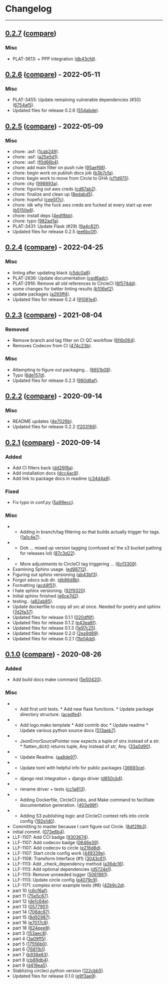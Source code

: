 # Changelog
---

## [0.2.7](https://github.com/LeafLink/pyll-json-errors/releases/tag/0.2.7) ([compare](https://github.com/LeafLink/pyll-json-errors/compare/0.2.6...0.2.7))

### Misc
- PLAT-3613: + PPP integration ([db43cfd](https://github.com/LeafLink/pyll-json-errors/commit/db43cfddf520b7a10d1982e587f1792349ee4f17)).


## [0.2.6](https://github.com/LeafLink/pyll-json-errors/releases/tag/0.2.6) ([compare](https://github.com/LeafLink/pyll-json-errors/compare/0.2.5...0.2.6)) - 2022-05-11

### Misc
- PLAT-3455: Update remaining vulnerable dependencies (#30) ([6754af5](https://github.com/LeafLink/pyll-json-errors/commit/6754af5f900a2c2fc3ca876d2ffe58aa027e1c08)).
- Updated files for release 0.2.6 ([554abde](https://github.com/LeafLink/pyll-json-errors/commit/554abde28dc373d406f3c89355ed4b7d5c009a30)).


## [0.2.5](https://github.com/LeafLink/pyll-json-errors/releases/tag/0.2.5) ([compare](https://github.com/LeafLink/pyll-json-errors/compare/0.2.4...0.2.5)) - 2022-05-09

### Misc
- chore: :asf: ([1cab249](https://github.com/LeafLink/pyll-json-errors/commit/1cab249b05aa625f296b1956ea378b88c40975a4)).
- chore: :asf: ([a25e5d1](https://github.com/LeafLink/pyll-json-errors/commit/a25e5d1779d0aef5b32b3e09bbb963071d704c7d)).
- chore: :asf: ([f0d66b4](https://github.com/LeafLink/pyll-json-errors/commit/f0d66b450c59e3fd3680d29847abee5a81f01760)).
- chore: add main filter on push rule ([95aef68](https://github.com/LeafLink/pyll-json-errors/commit/95aef68354038b1963fa0caec0a5b6495adb9d38)).
- chore: begin work on publish docs job ([b3b7cfa](https://github.com/LeafLink/pyll-json-errors/commit/b3b7cfac2607c17cc2a09990bc50382d15c55ad1)).
- chore: begin work to move from Circle to GHA ([cf1d975](https://github.com/LeafLink/pyll-json-errors/commit/cf1d9750dacb10ef8f6872a22af80b054b25e004)).
- chore: cky ([998893a](https://github.com/LeafLink/pyll-json-errors/commit/998893ac01bbacff90fd3718bd263ba75b27caa7)).
- chore: figuring out aws creds ([cd67ab2](https://github.com/LeafLink/pyll-json-errors/commit/cd67ab29c430d133437f03f13ba54f7ae090629a)).
- chore: finalize and clean up ([8edabd5](https://github.com/LeafLink/pyll-json-errors/commit/8edabd52ce4fa50aea7fddee05dc170b8ea520a9)).
- chore: hopeful ([cee5f7c](https://github.com/LeafLink/pyll-json-errors/commit/cee5f7cde931c9a6b193c8c45d8c2b15639b0260)).
- chore: idk why the fuck aws creds are fucked at every start up ever ([b5150e8](https://github.com/LeafLink/pyll-json-errors/commit/b5150e8890d6bc85015c6bd7b82c356cd8bf33b6)).
- chore: install deps ([4edf8bb](https://github.com/LeafLink/pyll-json-errors/commit/4edf8bb92220fdf18b9c2b22d0ba75c53ac24044)).
- chore: typo ([982ad1a](https://github.com/LeafLink/pyll-json-errors/commit/982ad1aeeff7477143ad8b32e30cbc19c55b6106)).
- PLAT-3431: Update Flask (#29) ([9a4c82f](https://github.com/LeafLink/pyll-json-errors/commit/9a4c82ffdc34ea3648f57bae9f1754aeba969159)).
- Updated files for release 0.2.5 ([ee6bc0f](https://github.com/LeafLink/pyll-json-errors/commit/ee6bc0f2e06c23e8d0b1dea744ac0d405b7f1bd9)).


## [0.2.4](https://github.com/LeafLink/pyll-json-errors/releases/tag/0.2.4) ([compare](https://github.com/LeafLink/pyll-json-errors/compare/0.2.3...0.2.4)) - 2022-04-25

### Misc
- linting after updating black ([c5dc0a8](https://github.com/LeafLink/pyll-json-errors/commit/c5dc0a8e9314aa84e15dc65299f8e81fd6199346)).
- PLAT-2636: Update documentation ([ced6adc](https://github.com/LeafLink/pyll-json-errors/commit/ced6adc24a061ac9a0bbd6d33a7fcba71a2011bd)).
- PLAT-2916: Remove all old references to CircleCI ([6f574dd](https://github.com/LeafLink/pyll-json-errors/commit/6f574ddfd9e8ed55152820063542d52fd3c419a2)).
- some changes for better linting results ([b106ef2](https://github.com/LeafLink/pyll-json-errors/commit/b106ef287a4b7dcf0b2f451df3b67ee9317a69a7)).
- update packages ([a293ff4](https://github.com/LeafLink/pyll-json-errors/commit/a293ff44990b7c3706a2a3d2d6dd81d1e125c66b)).
- Updated files for release 0.2.4 ([91081e4](https://github.com/LeafLink/pyll-json-errors/commit/91081e4cfd771aac8927f2ba52ae6310e51f479e)).


## [0.2.3](https://github.com/LeafLink/pyll-json-errors/releases/tag/0.2.3) ([compare](https://github.com/LeafLink/pyll-json-errors/compare/0.2.2...0.2.3)) - 2021-08-04

### Removed
- Remove branch and tag filter on CI QC workflow ([6f4b064](https://github.com/LeafLink/pyll-json-errors/commit/6f4b06448e5db8ee99f4ad174a88d1a1274d0f2e)).
- Removes Codecov from CI ([474c23b](https://github.com/LeafLink/pyll-json-errors/commit/474c23b5da65940e0cd2b7a78f0b4fafe73c9b28)).

### Misc
- Attempting to figure out packaging... ([8651b08](https://github.com/LeafLink/pyll-json-errors/commit/8651b08adc6fc29a2f0036758ae769c6f1051d5b)).
- Typo ([6de157d](https://github.com/LeafLink/pyll-json-errors/commit/6de157ddd167b4f5b2f2e52b6902d4ec33ad281b)).
- Updated files for release 0.2.3 ([980d6af](https://github.com/LeafLink/pyll-json-errors/commit/980d6af27d741e87e0b6b27037177def19aae2da)).


## [0.2.2](https://github.com/LeafLink/pyll-json-errors/releases/tag/0.2.2) ([compare](https://github.com/LeafLink/pyll-json-errors/compare/0.2.1...0.2.2)) - 2020-09-14

### Misc
- README updates ([4e7026b](https://github.com/LeafLink/pyll-json-errors/commit/4e7026bc91b1369318a0e4c8c89ddf8a6e708c67)).
- Updated files for release 0.2.2 ([f203166](https://github.com/LeafLink/pyll-json-errors/commit/f20316612e09695dd09c0de2966a1d60ab7bae2b)).


## [0.2.1](https://github.com/LeafLink/pyll-json-errors/releases/tag/0.2.1) ([compare](https://github.com/LeafLink/pyll-json-errors/compare/0.1.0...0.2.1)) - 2020-09-14

### Added
- Add CI filters back ([dd26f8a](https://github.com/LeafLink/pyll-json-errors/commit/dd26f8a19a22acfbce2ccb6c0426417b24017da8)).
- Add installation docs ([dcc4ac8](https://github.com/LeafLink/pyll-json-errors/commit/dcc4ac86622b463050f849174ee98a1ea2249696)).
- Add link to package docs in readme ([c34d4a9](https://github.com/LeafLink/pyll-json-errors/commit/c34d4a94692c671b4015fd23f6561baf65a1430c)).

### Fixed
- Fix typo in conf.py ([5a99ecc](https://github.com/LeafLink/pyll-json-errors/commit/5a99eccff6dc7768cd20911789dd50f259782a0f)).

### Misc
- - Adding in branch/tag filtering so that builds actually trigger for tags. ([1a1c4e7](https://github.com/LeafLink/pyll-json-errors/commit/1a1c4e780de164c47a4a30ac8e7dfdcba92f63b2)).
- - Doh ... mixed up version tagging (confused w/ the s3 bucket pathing for releases lol) ([87c3d22](https://github.com/LeafLink/pyll-json-errors/commit/87c3d221b64f64ca2a40fb1ae428ed075c653d3b)).
- - More adjustments to CircleCI tag triggering ... ([6cf3309](https://github.com/LeafLink/pyll-json-errors/commit/6cf3309259c4f72430e1e981fc5537ed6509203c)).
- Examining Sphinx usage. ([ed98712](https://github.com/LeafLink/pyll-json-errors/commit/ed98712153b5f41b7bf4e8bce3c2b9af9fe91eed)).
- Figuring out sphinx versioning ([ab43bf3](https://github.com/LeafLink/pyll-json-errors/commit/ab43bf3453ca52052f71de273f9ec3d43b8bb870)).
- Forgot sdocs sub dir. ([db86d8b](https://github.com/LeafLink/pyll-json-errors/commit/db86d8b5b97f9f988b52b7806e63d716e326be93)).
- Formatting ([acd4f51](https://github.com/LeafLink/pyll-json-errors/commit/acd4f51a6d222ef8fa4827c988b26f571558f3e6)).
- I hate sphinx versioning. ([92f9320](https://github.com/LeafLink/pyll-json-errors/commit/92f932019383347b06d2db714003f91dc15d70fb)).
- Initial sphinx finished ([e6ce7d2](https://github.com/LeafLink/pyll-json-errors/commit/e6ce7d26ff04f18eb8cfce0e0b8dc2410bfac6ea)).
- testing.. ([a82ab85](https://github.com/LeafLink/pyll-json-errors/commit/a82ab85fba47bb57777bd54955b0326d197129fa)).
- Update dockerfile to copy all src at once. Needed for poetry and sphinx ([7d2fa37](https://github.com/LeafLink/pyll-json-errors/commit/7d2fa376bff7f8b8f00180b62592d0a5f7f966a6)).
- Updated files for release 0.1.1 ([020df6f](https://github.com/LeafLink/pyll-json-errors/commit/020df6fbb9c993975e740586ab7614cd93ec500e)).
- Updated files for release 0.1.2 ([e43ea8f](https://github.com/LeafLink/pyll-json-errors/commit/e43ea8fc6a2c7aef1713115ed44ff608efd3b05a)).
- Updated files for release 0.1.3 ([1e97c25](https://github.com/LeafLink/pyll-json-errors/commit/1e97c256bc752eb0cdbcfbc2d68fda60a11a7088)).
- Updated files for release 0.2.0 ([2ea9d89](https://github.com/LeafLink/pyll-json-errors/commit/2ea9d89829e8f5022dda1f02dae7596d91a61549)).
- Updated files for release 0.2.1 ([1fe04dd](https://github.com/LeafLink/pyll-json-errors/commit/1fe04ddd29ebd411acd5d10074eec4ce3970c878)).


## [0.1.0](https://github.com/LeafLink/pyll-json-errors/releases/tag/0.1.0) ([compare](https://github.com/LeafLink/pyll-json-errors/compare/073e6b4158d450ff89fe34df8073dd472e3e1b42...0.1.0)) - 2020-08-26

### Added
- Add build docs make command ([5e50420](https://github.com/LeafLink/pyll-json-errors/commit/5e504208ebf0a394a17f97a4a7bf7e64a5848087)).

### Misc
- * Add first unit tests. * Add new flask functions. * Update package directory structure. ([acedfe4](https://github.com/LeafLink/pyll-json-errors/commit/acedfe497aff48032ea6d5c326b25292452abe5e)).
- * Add logo.mako template * Add contrib doc * Update readme * Update various python source docs ([513aeb7](https://github.com/LeafLink/pyll-json-errors/commit/513aeb7fafcf03df66a73b089c263b13f1170d2d)).
- * JsonErrorSourcePointer now expects a tuple of strs instead of a str. * flatten_dict() returns tuple, Any instead of str, Any. ([33a0d90](https://github.com/LeafLink/pyll-json-errors/commit/33a0d90ad9218da8d34d6daa71d473587b8443db)).
- * Update Readme. ([aa8de97](https://github.com/LeafLink/pyll-json-errors/commit/aa8de97da93240fdf6cea747e119ea7fc1c5009c)).
- * Update toml with helpful info for public packages ([36693ce](https://github.com/LeafLink/pyll-json-errors/commit/36693ce0d5bd287bd20dbbc4893a3a3813d3a473)).
- + django rest integration + django driver ([d850cb4](https://github.com/LeafLink/pyll-json-errors/commit/d850cb46a5b0a102dc8ccd5917118a125cce1165)).
- + rename driver + tests ([cc1a813](https://github.com/LeafLink/pyll-json-errors/commit/cc1a813d501b5ad5ab3d0607cd324fc97b04ad28)).
- - Adding Dockerfile, CircleCI jobs, and Make command to facilitate documentation generation. ([403e98f](https://github.com/LeafLink/pyll-json-errors/commit/403e98fd2d23f15237774caf0030a4541c63e696)).
- - Adding S3 publishing logic and CircleCI context refs into circle config ([192e1d0](https://github.com/LeafLink/pyll-json-errors/commit/192e1d04af5d55c025c91c10e1ee06156f2948a7)).
- Committing to master because I cant figure out Circle. ([8df29b3](https://github.com/LeafLink/pyll-json-errors/commit/8df29b3e5639038cb9315f0e0caa77d63d95964b)).
- initial commit. ([073e6b4](https://github.com/LeafLink/pyll-json-errors/commit/073e6b4158d450ff89fe34df8073dd472e3e1b42)).
- LLF-1107: Add CCI badge ([9303674](https://github.com/LeafLink/pyll-json-errors/commit/930367439b4229bb1341468b99c9f9ae78027c66)).
- LLF-1107: Add codecov badge ([0646e39](https://github.com/LeafLink/pyll-json-errors/commit/0646e39119cc0eb0c1ea38c92886c37c11c9090d)).
- LLF-1107: Add codecov to circle ([e216d8d](https://github.com/LeafLink/pyll-json-errors/commit/e216d8d7f2580c8596bfac2c9f0c3483e6cf7a35)).
- LLF-1107: Start circle config work ([449339e](https://github.com/LeafLink/pyll-json-errors/commit/449339e04c44524ffa6e562ed68ffeb77127104c)).
- LLF-1108: Transform Interface (#1) ([3043c61](https://github.com/LeafLink/pyll-json-errors/commit/3043c616fc01caec5a96de0227655f44ffb2eb9c)).
- LLF-1113: Add _check_dependency method ([a36dc16](https://github.com/LeafLink/pyll-json-errors/commit/a36dc1622a4d4a0144564411e93168a327928d10)).
- LLF-1113: Add optional dependencies ([d5724e1](https://github.com/LeafLink/pyll-json-errors/commit/d5724e150dd51701522ae458575efcd2ce387571)).
- LLF-1113: Remove unneeded logger ([5061961](https://github.com/LeafLink/pyll-json-errors/commit/5061961475c24dfea67664a31beafb2467a03ebf)).
- LLF-1113: Update circle config ([e4079c9](https://github.com/LeafLink/pyll-json-errors/commit/e4079c9096abe7210d369838aad8082c8b2ac3e6)).
- LLF-1171: complex error example tests (#8) ([42b9c2d](https://github.com/LeafLink/pyll-json-errors/commit/42b9c2d3724ae1f497858ee64c0123ac847f71f9)).
- part 10 ([c6cf6af](https://github.com/LeafLink/pyll-json-errors/commit/c6cf6af78461ce36948c4b972fb7653be43c18e9)).
- part 11 ([75e5c87](https://github.com/LeafLink/pyll-json-errors/commit/75e5c872f258f158e8a8ac918577d1557fe7c85f)).
- part 12 ([de1c64e](https://github.com/LeafLink/pyll-json-errors/commit/de1c64e85055611e91d31ba654fe55af9f485b93)).
- part 13 ([0577951](https://github.com/LeafLink/pyll-json-errors/commit/0577951870acd13bab10c4cbc49d73d519023635)).
- part 14 ([706dc87](https://github.com/LeafLink/pyll-json-errors/commit/706dc876393faa755697e58d9b555acda1a4e891)).
- part 15 ([8d92987](https://github.com/LeafLink/pyll-json-errors/commit/8d92987cfd3c277c6c5588457eed3b6e85679294)).
- part 16 ([e7017c8](https://github.com/LeafLink/pyll-json-errors/commit/e7017c8216b6b986c5c567742ff71d132514ac55)).
- part 18 ([624eee9](https://github.com/LeafLink/pyll-json-errors/commit/624eee9172d6ab615e8c86dcc17b8c25834bd6db)).
- part 3 ([153aec8](https://github.com/LeafLink/pyll-json-errors/commit/153aec848e0a26146068c6b33ca996ca54cbf16b)).
- part 4 ([3a09ff5](https://github.com/LeafLink/pyll-json-errors/commit/3a09ff534cc219202e85083f5e7e617eec0569c2)).
- part 5 ([17556b0](https://github.com/LeafLink/pyll-json-errors/commit/17556b0b58ed6e6d2539ecd37187aa9191d07845)).
- part 6 ([76811b1](https://github.com/LeafLink/pyll-json-errors/commit/76811b193188fc95cd440a428ed42bd30a46119b)).
- part 7 ([b938e63](https://github.com/LeafLink/pyll-json-errors/commit/b938e63bed42996bf82297b1eeb6c8b2733d036e)).
- part 8 ([cb89db4](https://github.com/LeafLink/pyll-json-errors/commit/cb89db4d2c71d32d80147dcc6a75e3d417864c31)).
- part 9 ([d419ea5](https://github.com/LeafLink/pyll-json-errors/commit/d419ea5c9a941fd68446032519ec7da1c8fa209a)).
- Stablizing circleci python version ([122cbb5](https://github.com/LeafLink/pyll-json-errors/commit/122cbb53bf41d1627a029a96148ba1512898ee6c)).
- Updated files for release 0.1.0 ([e9f3ae9](https://github.com/LeafLink/pyll-json-errors/commit/e9f3ae968090a8cbc543852405f52bfe0fc017e6)).


